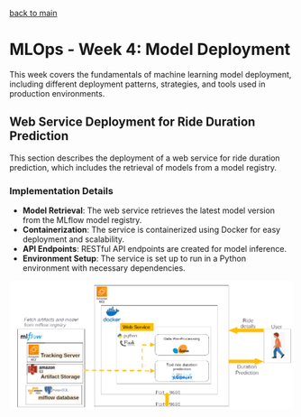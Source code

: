 
[back to main ](../README.md)
# MLOps - Week 4: Model Deployment

This week covers the fundamentals of machine learning model deployment, including different deployment patterns, strategies, and tools used in production environments.

## Web Service Deployment for Ride Duration Prediction
This section describes the deployment of a web service for ride duration prediction, which includes the retrieval of models from a model registry.

### Implementation Details
- **Model Retrieval**: The web service retrieves the latest model version from the MLflow model registry.
- **Containerization**: The service is containerized using Docker for easy deployment and scalability.
- **API Endpoints**: RESTful API endpoints are created for model inference.
- **Environment Setup**: The service is set up to run in a Python environment with necessary dependencies.

![Experiment-Tracking-Visual-Summary](/Visual_Summaries/Deployment_1.png)